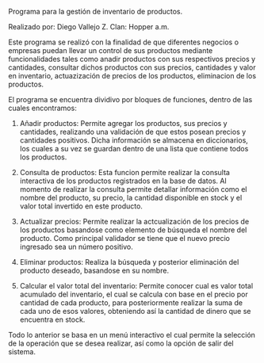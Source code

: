 Programa para la gestión de inventario de productos.

Realizado por: Diego Vallejo Z.
Clan: Hopper a.m.

Este programa se realizó con la finalidad de que diferentes negocios o empresas puedan llevar un control 
de sus productos mediante funcionalidades tales como anadir productos con sus respectivos precios y cantidades, consultar dichos productos con sus precios, cantidades y valor en inventario, actuazización de precios de los productos, eliminacion de los productos.

El programa se encuentra dividivo por bloques de funciones, dentro de las cuales encontramos:

1. Añadir productos: Permite agregar los productos, sus precios y cantidades, realizando una validación de que estos posean precios y cantidades positivos. Dicha información se almacena en diccionarios, los cuales a su vez se guardan dentro de una lista que contiene todos los productos.

2. Consulta de productos: Esta funcion permite realizar la consulta interactiva de los productos registrados en la base de datos. Al momento de realizar la consulta permite detallar información como el nombre del producto, su precio, la cantidad disponible en stock y el valor total invertido en este producto.

3. Actualizar precios: Permite realizar la actcualización de los precios de los productos basandose como elemento de búsqueda el nombre del producto. Como principal validador se tiene que el nuevo precio ingresado sea un número positivo.

4. Eliminar productos: Realiza la búsqueda y posterior eliminación del producto deseado, basandose en su nombre.

5. Calcular el valor total del inventario: Permite conocer cual es valor total acumulado del inventario, el cual se calcula con base en el precio por cantidad de cada producto, para posteriormente realizar la suma de cada uno de esos valores, obteniendo así la cantidad de dinero que se encuentra en stock.

Todo lo anterior se basa en un menú interactivo el cual permite la selección de la operación que se desea realizar, así como la opción de salir del sistema.